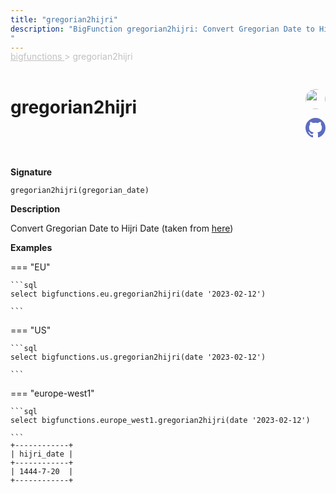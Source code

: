```yaml
---
title: "gregorian2hijri"
description: "BigFunction gregorian2hijri: Convert Gregorian Date to Hijri Date (taken from [here](https://stackoverflow.com/questions/78072960/convert-dates-gregorian-to-hijri-bigquery#answer-78079872))
"
---
```


<span style="color: silver; position: relative; top: -1rem">
  <a href=".." style="color: silver">bigfunctions </a> > gregorian2hijri
</span>

# gregorian2hijri


<div style="position: relative; top: -4rem; margin-bottom:  -2rem; text-align: right; z-index: 9999;">
  
  <a href="https://stackoverflow.com/users/23326889/fahed-sabellioglu" title="Author: Fahed Sabellioglu" target="_blank">
    <img src="https://lh3.googleusercontent.com/a/ACg8ocLdYt_9sKc80I-jaH_0VVz6zaSpYZ3-wV3XiNh8Z8QBiA=k-s256" width="32" style=" border-radius: 50% !important">
  </a>
  
  <a href="{REPO_URL}/tree/main/bigfunctions/gregorian2hijri.yaml" title="Edit on GitHub" target="_blank"><svg xmlns="http://www.w3.org/2000/svg" width="32" height="32" viewBox="0 0 24 24"><path fill="#5d6cc0" d="M12 0c-6.626 0-12 5.373-12 12 0 5.302 3.438 9.8 8.207 11.387.599.111.793-.261.793-.577v-2.234c-3.338.726-4.033-1.416-4.033-1.416-.546-1.387-1.333-1.756-1.333-1.756-1.089-.745.083-.729.083-.729 1.205.084 1.839 1.237 1.839 1.237 1.07 1.834 2.807 1.304 3.492.997.107-.775.418-1.305.762-1.604-2.665-.305-5.467-1.334-5.467-5.931 0-1.311.469-2.381 1.236-3.221-.124-.303-.535-1.524.117-3.176 0 0 1.008-.322 3.301 1.23.957-.266 1.983-.399 3.003-.404 1.02.005 2.047.138 3.006.404 2.291-1.552 3.297-1.23 3.297-1.23.653 1.653.242 2.874.118 3.176.77.84 1.235 1.911 1.235 3.221 0 4.609-2.807 5.624-5.479 5.921.43.372.823 1.102.823 2.222v3.293c0 .319.192.694.801.576 4.765-1.589 8.199-6.086 8.199-11.386 0-6.627-5.373-12-12-12z"/></svg></a>
</div>



**Signature** 
```
gregorian2hijri(gregorian_date)
```

**Description**

Convert Gregorian Date to Hijri Date (taken from [here](https://stackoverflow.com/questions/78072960/convert-dates-gregorian-to-hijri-bigquery#answer-78079872))






**Examples**













=== "EU"

    ```sql
    select bigfunctions.eu.gregorian2hijri(date '2023-02-12')
    
    ```




=== "US"

    ```sql
    select bigfunctions.us.gregorian2hijri(date '2023-02-12')
    
    ```




=== "europe-west1"

    ```sql
    select bigfunctions.europe_west1.gregorian2hijri(date '2023-02-12')
    
    ```









<pre style="margin-top: -1rem;">
<code style="padding-top: 0px; padding-bottom: 0px;">+------------+
| hijri_date |
+------------+
| 1444-7-20  |
+------------+
</code>
</pre>









